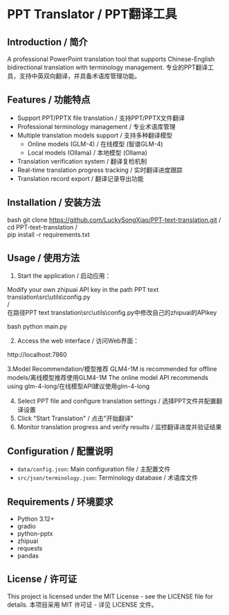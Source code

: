 # PPT Translator / PPT翻译工具

## Introduction / 简介
A professional PowerPoint translation tool that supports Chinese-English bidirectional translation with terminology management.
专业的PPT翻译工具，支持中英双向翻译，并具备术语库管理功能。

## Features / 功能特点
- Support PPT/PPTX file translation / 支持PPT/PPTX文件翻译
- Professional terminology management / 专业术语库管理
- Multiple translation models support / 支持多种翻译模型
  - Online models (GLM-4) / 在线模型 (智谱GLM-4)
  - Local models (Ollama) / 本地模型 (Ollama)
- Translation verification system / 翻译复检机制
- Real-time translation progress tracking / 实时翻译进度跟踪
- Translation record export / 翻译记录导出功能

## Installation / 安装方法

bash
git clone https://github.com/LuckySongXiao/PPT-text-translation.git  /  
cd PPT-text-translation  /  
pip install -r requirements.txt

## Usage / 使用方法
1. Start the application / 启动应用：

Modify your own zhipuai API key in the path PPT text translation\src\utils\config.py  
/  
在路径PPT text  translation\src\utils\config.py中修改自己的zhipuai的APIkey

bash
python main.py


2. Access the web interface / 访问Web界面：

http://localhost:7860

3.Model Recommendation/模型推荐
GLM4-1M is recommended for offline models/离线模型推荐使用GLM4-1M
The online model API recommends using glm-4-long/在线模型API建议使用glm-4-long

4. Select PPT file and configure translation settings / 选择PPT文件并配置翻译设置
5. Click "Start Translation" / 点击"开始翻译"
6. Monitor translation progress and verify results / 监控翻译进度并验证结果

## Configuration / 配置说明
- `data/config.json`: Main configuration file / 主配置文件
- `src/json/terminology.json`: Terminology database / 术语库文件

## Requirements / 环境要求
- Python 3.12+
- gradio
- python-pptx
- zhipuai
- requests
- pandas

## License / 许可证
This project is licensed under the MIT License - see the LICENSE file for details.
本项目采用 MIT 许可证 - 详见 LICENSE 文件。
